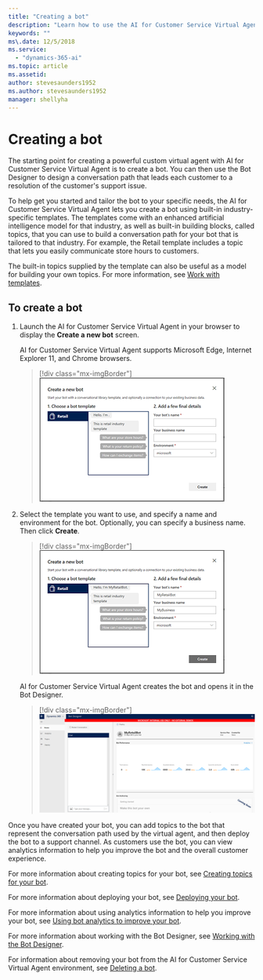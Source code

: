 ```yaml
---
title: "Creating a bot"
description: "Learn how to use the AI for Customer Service Virtual Agent to create a bot."
keywords: ""
ms\.date: 12/5/2018
ms.service:
  - "dynamics-365-ai"
ms.topic: article
ms.assetid: 
author: stevesaunders1952
ms.author: stevesaunders1952
manager: shellyha
---
```


# Creating a bot

The starting point for creating a powerful custom virtual agent with AI for Customer Service Virtual Agent is to create a bot. You can then use the Bot Designer to design a conversation path that leads each customer to a resolution of the customer's support issue.

To help get you started and tailor the bot to your specific needs, the AI for Customer Service Virtual Agent lets you create a bot using built-in industry-specific templates. The templates come with an enhanced artificial intelligence model for that industry, as well as built-in building blocks, called topics, that you can use to build a conversation path for your bot that is tailored to that industry. For example, the Retail template includes a topic that lets you easily communicate store hours to customers.

The built-in topics supplied by the template can also be useful as a model for building your own topics. For more information, see [Work with templates](how-to-templates.md).

## To create a bot

1. Launch the AI for Customer Service Virtual Agent in your browser to display the **Create a new bot** screen.

    AI for Customer Service Virtual Agent supports Microsoft Edge, Internet Explorer 11, and Chrome browsers.

   > [!div class="mx-imgBorder"]
   > ![Create a new bot screen](media/create-bot-1.PNG)

2. Select the template you want to use, and specify a name and environment for the bot. Optionally, you can specify a business name. Then click **Create**.

   > [!div class="mx-imgBorder"]
   > ![Create a new bot](media/create-bot-2.PNG)

    AI for Customer Service Virtual Agent creates the bot and opens it in the Bot Designer.

   > [!div class="mx-imgBorder"]
   > ![Open bot](media/create-bot-3.PNG)

Once you have created your bot, you can add topics to the bot that represent the conversation path used by the virtual agent, and then deploy the bot to a support channel. As customers use the bot, you can view analytics information to help you improve the bot and the overall customer experience.

For more information about creating topics for your bot, see [Creating topics for your bot](getting-started-create-topics.md).

For more information about deploying your bot, see [Deploying your bot](getting-started-deploy.md).

For more information about using analytics information to help you improve your bot, see [Using bot analytics to improve your bot](getting-started-analytics.md).

For more information about working with the Bot Designer, see [Working with the Bot Designer](getting-started-bot-designer.md).

For information about removing your bot from the AI for Customer Service Virtual Agent environment, see [Deleting a bot](getting-started-delete-bot.md).